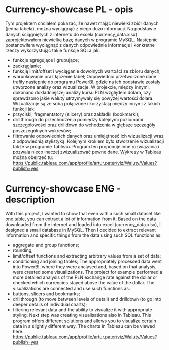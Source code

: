 # Currency-showcase PL - opis
Tym projektem chciałem pokazać, że nawet mając niewielki zbiór danych (jedna tabela), można wyciągnąć z niego dużo informacji.
Na podstawie danych ściągniętych z internetu do excela (currency_data.xlsx) zaprojektowałem niewielką bazę danych w programie MySQL.
Następnie postanowiłem wyciągnąć z danych odpowiednie informacje i konkretne rzeczy wykorzystując takie funkcje SQLa jak:
- funkcje agregujące i grupujące;
- zaokrąglanie;
- funkcję limit/offset i wyciąganie dowolnych wartości ze zbioru danych;
- warunkowanie oraz łączenie tabel;
Odpowiednio przetworzone dane trafiły następnie do programu PowerBI, gdzie na ich podstawie zostały utworzone analizy oraz wizualizacje.
W projekcie, między innymi, dokonano dokładniejszej analizy kursu PLN względem dolara, czy sprawdzono jakie waluty utrzymywały się powyżej wartości dolara.
Wizualizacje są ze sobą połączone i korzystają między innymi z takich funkcji jak:
- przyciski, fragmentatory (slicery) oraz zakładki (bookmarki);
- drillthrough do przechodzenia pomiędzy kolejnymi poziomami szczegółowości oraz drilldown do wchodzenia w głębsze szczegóły poszczególnych wykresów;
- filtrowanie odpowiednich danych oraz umiejętność ich wizualizacji wraz z odpowiednią stylistyką.
Kolejnym krokiem było stworzenie wizualizacji także w programie Tableau. Program ten proponuje inne rozwiązania i pozwala nieco inaczej zwizualizować pewne dane.
Wykresy w Tableau można obejrzeć tu:
https://public.tableau.com/app/profile/artur.pater/viz/Waluty/Values?publish=yes

# Currency-showcase ENG - description
With this project, I wanted to show that even with a such small dataset like one table, you can extract a lot of information from it.
Based on the data downloaded from the internet and loaded into excel (currency_data.xlsx), I designed a small database in MySQL.
Then I decided to extract relevant information and specific things from the data using such SQL functions as:
- aggregate and group functions;
- rounding;
- limit/offset functions and extracting arbitrary values from a set of data;
- conditioning and joining tables;
The appropriately processed data went into PowerBI, where they were analysed and, based on that analysis, were created some visualizations.
The project for example performed a more detailed analysis of the PLN exchange rate against the dollar or checked which currencies stayed above the value of the dollar.
The visualizations are connected and use such functions as:
- buttons, slicers and bookmarks;
- drillthrough (to move between levels of detail) and drilldown (to go into deeper details of individual charts);
- filtering relevant data and the ability to visualize it with appropriate styling.
Next step was creating visualisations also in Tableau. This program offers different solutions and allows you to visualize certain data in a slightly different way.
The charts in Tableau can be viewed here:
https://public.tableau.com/app/profile/artur.pater/viz/Waluty/Values?publish=yes
